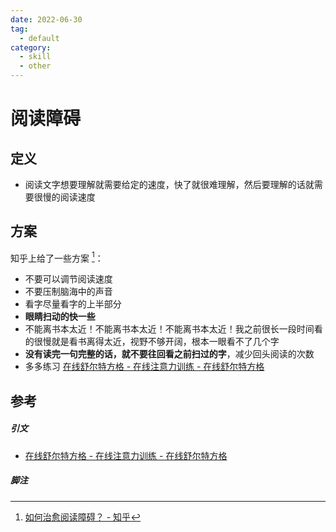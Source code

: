 ```yaml
---
date: 2022-06-30
tag:
  - default
category:
  - skill
  - other
---
```


# 阅读障碍

## 定义

- 阅读文字想要理解就需要给定的速度，快了就很难理解，然后要理解的话就需要很慢的阅读速度
## 方案

知乎上给了一些方案 [^1]：
- 不要可以调节阅读速度
- 不要压制脑海中的声音
- 看字尽量看字的上半部分
- **眼睛扫动的快一些**
- 不能离书本太近！不能离书本太近！不能离书本太近！我之前很长一段时间看的很慢就是看书离得太近，视野不够开阔，根本一眼看不了几个字
- **没有读完一句完整的话，就不要往回看之前扫过的字**，减少回头阅读的次数
- 多多练习 [在线舒尔特方格 - 在线注意力训练 - 在线舒尔特方格](https://schultegrid.com/)


## 参考

##### 引文

- [在线舒尔特方格 - 在线注意力训练 - 在线舒尔特方格](https://schultegrid.com/)
##### 脚注

[^1]: [如何治愈阅读障碍？ - 知乎](https://www.zhihu.com/question/21657703)

